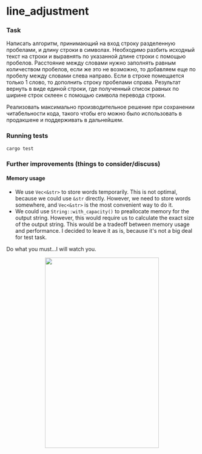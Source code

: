﻿# line_adjustment

### Task

Написать алгоритм, принимающий на вход строку разделенную пробелами, и длину строки в символах.
Необходимо разбить исходный текст на строки и выравнять по указанной длине строки с помощью пробелов.
Расстояние между словами нужно заполнять равным количеством пробелов, если же это не возможно, то добавляем
еще по пробелу между словами слева направо. Если в строке помещается только 1 слово, то дополнить строку 
пробелами справа. Результат вернуть в виде единой строки, где полученный список равных по ширине строк склеен 
с помощью символа перевода строки.

Реализовать максимально производительное решение при сохранении читабельности кода, такого чтобы его можно было использовать в продакшене и поддерживать в дальнейшем.

### Running tests

`cargo test`

### Further improvements (things to consider/discuss)


#### Memory usage

- We use `Vec<&str>` to store words temporarily. This is not optimal, because we could use `&str` directly. However, we need to store words somewhere, and `Vec<&str>` is the most convenient way to do it.
- We could use `String::with_capacity()` to preallocate memory for the output string. However, this would require us to calculate the exact size of the output string. This would be a tradeoff between memory usage and performance. I decided to leave it as is, because it's not a big deal for test task.


Do what you must...I will watch you.


<p align="center">
<img width="300" height="500" src="https://static.wikia.nocookie.net/elderscrolls/images/b/ba/Imperial_Prison_Guard.png/revision/latest?cb=20131214131751">
</p>